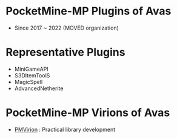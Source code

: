 # PocketMine-MP Plugins of Avas
* Since 2017 ~ 2022 (MOVED organization)

# Representative Plugins
* MiniGameAPI
* S3DItemToolS
* MagicSpell
* AdvancedNetherite

# PocketMine-MP Virions of Avas

* [PMVirion](https://github.com/PMVirion) : Practical library development
